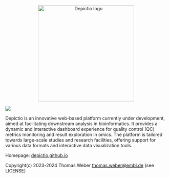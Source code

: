 
<p align="center">
  <img src="https://depictio.github.io/depictio-docs/images/logo/logo_hd.png" alt="Depictio logo" width=300>
</p>


![](./docs/images/Demo.gif)


Depictio is an innovative web-based platform currently under development, aimed at facilitating downstream analysis in bioinformatics. It provides a dynamic and interactive dashboard experience for quality control (QC) metrics monitoring and result exploration in omics. The platform is tailored towards large-scale studies and research facilities, offering support for various data formats and interactive data visualization tools.

Homepage: [depictio.github.io](https://depictio.github.io/depictio-docs/)

Copyright(c) 2023-2024 Thomas Weber thomas.weber@embl.de (see LICENSE)